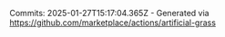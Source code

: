 Commits: 2025-01-27T15:17:04.365Z - Generated via https://github.com/marketplace/actions/artificial-grass
<br>
